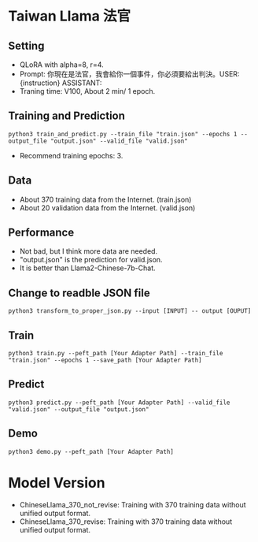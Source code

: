 # Taiwan Llama 法官

## Setting
- QLoRA with alpha=8, r=4.
- Prompt: 你現在是法官，我會給你一個事件，你必須要給出判決。USER: {instruction} ASSISTANT:
- Traning time: V100, About 2 min/ 1 epoch.

## Training and Prediction
```
python3 train_and_predict.py --train_file "train.json" --epochs 1 --output_file "output.json" --valid_file "valid.json"
```
- Recommend training epochs: 3.

## Data
- About 370 training data from the Internet. (train.json)
- About 20 validation data from the Internet. (valid.json)

## Performance
- Not bad, but I think more data are needed.
- "output.json" is the prediction for valid.json.
- It is better than Llama2-Chinese-7b-Chat.

## Change to readble JSON file
```
python3 transform_to_proper_json.py --input [INPUT] -- output [OUPUT]
```

## Train
```
python3 train.py --peft_path [Your Adapter Path] --train_file "train.json" --epochs 1 --save_path [Your Adapter Path]
```

## Predict
```
python3 predict.py --peft_path [Your Adapter Path] --valid_file "valid.json" --output_file "output.json"
```


## Demo
```
python3 demo.py --peft_path [Your Adapter Path]
```

# Model Version
- ChineseLlama\_370\_not\_revise: Training with 370 training data without unified output format.
- ChineseLlama\_370\_revise: Training with 370 training data without unified output format.

